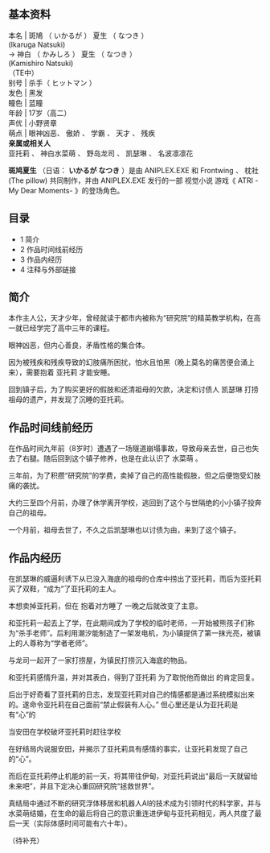 **基本资料**  
---  
本名  |  斑鳩  （  いかるが  ）  夏生  （  なつき  ）    
(Ikaruga Natsuki)  
-> 神白  （  かみしろ  ）  夏生  （  なつき  ）    
(Kamishiro Natsuki)  
（TE中）  
别号  |  杀手（  ヒットマン  ）   
发色  |  黑发   
瞳色  |  蓝瞳   
年龄  |  17岁（高二）   
声优  |  小野贤章   
萌点  |  眼神凶恶、  傲娇  、  学霸  、  天才  、  残疾   
**亲属或相关人**  
亚托莉  、  神白水菜萌  、  野岛龙司  、  凯瑟琳  、  名波凛凛花  
  
**斑鸠夏生** （日语：  **いかるが なつき** ）是由  ANIPLEX.EXE  和  Frontwing  、  枕社(The pillow)
共同制作，并由  ANIPLEX.EXE  发行的一部  视觉小说  游戏《  ATRI -My Dear Moments-  》的登场角色。

##  目录

  * 1  简介 
  * 2  作品时间线前经历 
  * 3  作品内经历 
  * 4  注释与外部链接 

##  简介

本作主人公，天才少年，曾经就读于都市内被称为“研究院”的精英教学机构，在高一就已经学完了高中三年的课程。

眼神凶恶，但内心善良，矛盾性格的集合体。

因为被残疾和残疾导致的幻肢痛所困扰，怕水且怕黑（晚上莫名的痛苦便会涌上来），需要抱着  亚托莉  才能安睡。

回到镇子后，为了购买更好的假肢和还清祖母的欠款，决定和讨债人  凯瑟琳  打捞祖母的遗产，并发现了沉睡的亚托莉。

##  作品时间线前经历

在作品时间九年前（8岁时）遭遇了一场隧道崩塌事故，导致母亲去世，自己也失去了右腿。随后回到这个镇子修养，也是在此认识了  水菜萌  。

三年前，为了积攒“研究院”的学费，卖掉了自己的高性能假肢，但之后便饱受幻肢痛的袭扰。

大约三至四个月前，办理了休学离开学校，逃回到了这个与世隔绝的小小镇子投奔自己的祖母。

一个月前，祖母去世了，不久之后凯瑟琳也以讨债为由，来到了这个镇子。

##  作品内经历

在凯瑟琳的威逼利诱下从已没入海底的祖母的仓库中捞出了亚托莉，而后为亚托莉买了双鞋，“成为”了亚托莉的主人。

本想卖掉亚托莉，但在  抱着对方睡了  一晚之后就改变了主意。

和亚托莉一起去上了学，在此期间成为了学校的临时老师，一开始被熊孩子们称为“杀手老师”。后利用潮汐能制造了一架发电机，为小镇提供了第一抹光亮，被镇上的人尊称为“学者老师”。

与龙司一起开了一家打捞屋，为镇民打捞沉入海底的物品。

和亚托莉感情升温，并对其表白，得到了亚托莉  为了取悦他而做出  的肯定回复。

后出于好奇看了亚托莉的日志，发现亚托莉对自己的情感都是通过系统模拟出来的。遂命令亚托莉在自己面前“禁止假装有人心。”  但心里还是认为亚托莉是有“心”的

当安田在学校破坏亚托莉时赶往学校

在好结局内说服安田，并揭示了亚托莉具有感情的事实，让亚托莉发现了自己的“心”。

而后在亚托莉停止机能的前一天，将其带往伊甸，对亚托莉说出“最后一天就留给未来吧”，并且下定决心重回研究院“拯救世界”。

真结局中通过不断的研究浮体移居和机器人AI的技术成为引领时代的科学家，并与水菜萌结婚，在生命的最后将自己的意识重连进伊甸与亚托莉相见，两人共度了最后一天（实际体感时间可能有六十年）。

（待补充）